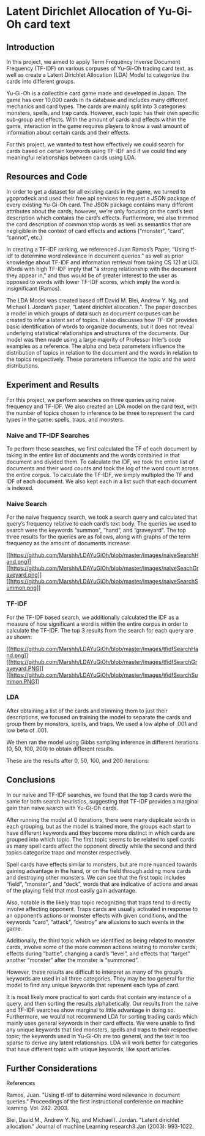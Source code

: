 # Latent Dirichlet Allocation of Yu-Gi-Oh card text

## Introduction

In this project, we aimed to apply Term Frequency Inverse Document Frequency (TF-IDF) on various corpuses of Yu-Gi-Oh trading card text, as well as create a Latent Dirichlet Allocation (LDA) Model to categorize the cards into different groups. 

Yu-Gi-Oh is a collectible card game made and developed in Japan. The game has over 10,000 cards in its database and includes many different mechanics and card types. The cards are mainly split into 3 categories: monsters, spells, and trap cards. However, each topic has their own specific sub-group and effects. With the amount of cards and effects within the game, interaction in the game requires players to know a vast amount of information about certain cards and their effects. 

For this project, we wanted to test how effectively we could search for cards based on certain keywords using TF-IDF and if we could find any meaningful relationships between cards using LDA.

## Resources and Code

In order to get a dataset for all existing cards in the game, we turned to ygoprodeck and used their free api services to request a JSON package of every existing Yu-Gi-Oh card. The JSON package contains many different attributes about the cards, however, we’re only focusing on the card’s text description which contains the card’s effects. Furthermore, we also trimmed the card description of common stop words as well as semantics that are negligible in the context of card effects and actions (“monster”, “card”, “cannot”, etc.)

In creating a TF-IDF ranking, we referenced Juan Ramos’s Paper, “Using tf-idf to determine word relevance in document queries.” as well as prior knowledge about TF-IDF and information retrieval from taking CS 121 at UCI. Words with high TF-IDF imply that “a strong relationship with the document they appear in,” and thus would be of greater interest to the user as opposed to words with lower TF-IDF scores, which imply the word is insignificant (Ramos).

The LDA Model was created based off David M. Blei, Andrew Y. Ng, and Michael I. Jordan’s paper, “Latent dirichlet allocation.”. The paper describes a model in which groups of data such as document corpuses can be created to infer a latent set of topics. It also discusses how TF-IDF provides basic identification of words to organize documents, but it does not reveal underlying statistical relationships and structures of the documents. Our model was then made using a large majority of Professor Ihler’s code examples as a reference. The alpha and beta parameters influence the distribution of topics in relation to the document and the words in relation to the topics respectively. These parameters influence the topic and the word distributions.


## Experiment and Results

For this project, we perform searches on three queries using naive frequency and TF-IDF. We also created an LDA model on the card text, with the number of topics chosen to inference to be three to represent the card types in the game: spells, traps, and monsters. 

### Naive and TF-IDF Searches
To perform these searches, we first calculated the TF of each document by taking in the entire list of documents and the words contained in that document and divided them. To calculate the IDF,  we took the entire list of documents and their word counts and took the log of the word count across the entire corpus. To calculate the TF-IDF, we simply multipled the TF and IDF of each document. We also kept each in a list such that each document is indexed.

### Naive Search
For the naive frequency search, we took a search query and calculated that query’s frequency relative to each card’s text body. The queries we used to search were the keywords “summon”, “hand”, and “graveyard”. The top three results for the queries are as follows, along with graphs of the term frequency as the amount of documents increase:

[[https://github.com/Marshh/LDAYuGiOh/blob/master/Images/naiveSearchHand.png]]
[[https://github.com/Marshh/LDAYuGiOh/blob/master/Images/naiveSeachGraveyard.png]]
[[https://github.com/Marshh/LDAYuGiOh/blob/master/Images/naiveSearchSummon.png]]


### TF-IDF
For the TF-IDF based search, we additionally calculated the IDF as a measure of how significant a word is within the entire corpus in order to calculate the TF-IDF. The top 3 results from the search for each query are as shown:

[[https://github.com/Marshh/LDAYuGiOh/blob/master/Images/tfidfSearchHand.png]]
[[https://github.com/Marshh/LDAYuGiOh/blob/master/Images/tfidfSearchGraveyard.PNG]]
[[https://github.com/Marshh/LDAYuGiOh/blob/master/Images/tfidfSearchSummon.PNG]]

### LDA
After obtaining a list of the cards and trimming them to just their descriptions, we focused on training the model to separate the cards and group them by monsters, spells, and traps. We used a low alpha of .001 and low beta of .001. 

We then ran the model using Gibbs sampling inference in different iterations (0, 50, 100, 200) to obtain different results.

These are the results after 0, 50, 100, and 200 iterations:


## Conclusions

In our naive and TF-IDF searches, we found that the top 3 cards were the same for both search heuristics, suggesting that TF-IDF provides a marginal gain than naive search with Yu-Gi-Oh cards.

After running the model at 0 iterations, there were many duplicate words in each grouping, but as the model is trained more, the groups each start to have different keywords and they become more distinct in which cards are grouped into which topic. The first topic seems to be related to spell cards as many spell cards affect the opponent directly while the second and third topics categorize traps and monster respectively. 

Spell cards have effects similar to monsters, but are more nuanced towards gaining advantage in the hand, or on the field through adding more cards and destroying other monsters. We can see that the first topic includes “field”, “monster”, and “deck”, words that are indicative of actions and areas of the playing field that most easily gain advantage.

Also, notable is the likely trap topic recognizing that traps tend to directly involve affecting opponent. Traps cards are usually activated in response to an opponent’s actions or monster effects with given conditions, and the keywords “card”, “attack”, “destroy” are allusions to such events in the game.

Additionally, the third topic which we identified as being related to monster cards, involve some of the more common actions relating to monster cards; effects during “battle”, changing a card’s “level”, and effects that “target” another “monster” after the monster is “summoned”.

However, these results are difficult to interpret as many of the group’s keywords are used in all three categories. They may be too general for the model to find any unique keywords that represent each type of card.

It is most likely more practical to sort cards that contain any instance of a query, and then sorting the results alphabetically. Our results from the naive and TF-IDF searches show marginal to little advantage in doing so. Furthermore, we would not recommend LDA for sorting trading cards which mainly uses general keywords in their card effects. We were unable to find any unique keywords that tied monsters, spells and traps to their respective topic; the keywords used in Yu-Gi-Oh are too general, and the text is too sparse to derive any latent relationships. LDA will work better for categories that have different topic with unique keywords, like sport articles. 


## Further Considerations



References

Ramos, Juan. "Using tf-idf to determine word relevance in document queries." Proceedings of the first instructional conference on machine learning. Vol. 242. 2003.

Blei, David M., Andrew Y. Ng, and Michael I. Jordan. "Latent dirichlet allocation." Journal of machine Learning research3.Jan (2003): 993-1022.
